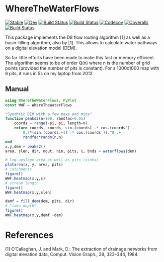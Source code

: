 # WhereTheWaterFlows

[![Stable](https://img.shields.io/badge/docs-stable-blue.svg)](https://mauro3.github.io/WhereTheWaterFlows.jl/stable)
[![Dev](https://img.shields.io/badge/docs-dev-blue.svg)](https://mauro3.github.io/WhereTheWaterFlows.jl/dev)
[![Build Status](https://travis-ci.com/mauro3/WhereTheWaterFlows.jl.svg?branch=master)](https://travis-ci.com/mauro3/WhereTheWaterFlows.jl)
[![Build Status](https://ci.appveyor.com/api/projects/status/github/mauro3/WhereTheWaterFlows.jl?svg=true)](https://ci.appveyor.com/project/mauro3/WhereTheWaterFlows-jl)
[![Codecov](https://codecov.io/gh/mauro3/WhereTheWaterFlows.jl/branch/master/graph/badge.svg)](https://codecov.io/gh/mauro3/WhereTheWaterFlows.jl)
[![Coveralls](https://coveralls.io/repos/github/mauro3/WhereTheWaterFlows.jl/badge.svg?branch=master)](https://coveralls.io/github/mauro3/WhereTheWaterFlows.jl?branch=master)
[![Build Status](https://api.cirrus-ci.com/github/mauro3/WhereTheWaterFlows.jl.svg)](https://cirrus-ci.com/github/mauro3/WhereTheWaterFlows.jl)

This package implements the D8 flow routing algorithm [1] as well as a
basin-filling algorithm, also by [1]. This allows to calculate water
pathways on a digital elevation model (DEM).

So far little efforts have been made to make this fast or memory
efficient.  The algorithm seems to be of order Q(n) where n is the
number of grid points (provided the number of pits is constant).  For
a 1000x1000 map with 8 pits, it runs in 5s on my laptop from 2012.

## Manual

```julia
using WhereTheWaterFlows, PyPlot
const WWF = WhereTheWaterFlows

"Synthtic DEM with a few maxs and mins"
function peaks2(n=100, randfac=0.05)
    coords = range(-pi, pi, length=n)
    return coords, coords, sin.(coords) .* cos.(coords') .-
        0.7*(sin.(coords.+1) .* cos.(coords')).^8 .+
        randfac*randn(n,n)
end
x,y,dem = peaks2()
area, slen, dir, nout, nin, pits, c, bnds = waterflows(dem)

# log-upslope area as well as pits (sinks)
plotarea(x, y, area, pits)
# catchments
figure()
WWF.heatmap(x,y,c)
# stream length
figure()
WWF.heatmap(x,y,slen)

demf = fill_dem(dem, pits, dir)
# "lake-depth"
figure()
WWF.heatmap(x,y,demf.-dem)
```

# References
[1] O’Callaghan, J. and Mark, D.: The extraction of drainage networks
    from digital elevation data, Comput. Vision Graph., 28, 323–344,
    1984.
